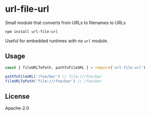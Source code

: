 # url-file-url

Small module that converts from URLs to filenames to URLs

```
npm install url-file-url
```

Useful for embedded runtimes with no `url` module.

## Usage

``` js
const { fileURLToPath, pathToFileURL } = require('url-file-url')

pathToFileURL('/foo/bar') // file:///foo/bar
fileURLToPath('file:///foo/bar') // /foo/bar
```

## License

Apache-2.0
